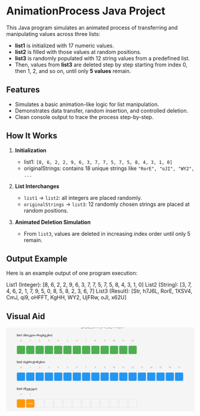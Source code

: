 # AnimationProcess Java Project

This Java program simulates an animated process of transferring and manipulating values across three lists:

- **list1** is initialized with 17 numeric values.
- **list2** is filled with those values at random positions.
- **list3** is randomly populated with 12 string values from a predefined list.
- Then, values from **list3** are deleted step by step starting from index 0, then 1, 2, and so on, until only **5 values** remain.

##  Features

- Simulates a basic animation-like logic for list manipulation.
- Demonstrates data transfer, random insertion, and controlled deletion.
- Clean console output to trace the process step-by-step.


##  How It Works

1. **Initialization**
   - list1: `[8, 6, 2, 2, 9, 6, 3, 7, 7, 5, 7, 5, 8, 4, 3, 1, 0]`
   - originalStrings: contains 18 unique strings like `"RorE", "oJI", "WY2", ...`

2. **List Interchanges**
   - `list1` → `list2`: all integers are placed randomly.
   - `originalStrings` → `list3`: 12 randomly chosen strings are placed at random positions.

3. **Animated Deletion Simulation**
   - From `list3`, values are deleted in increasing index order until only 5 remain.
## Output Example

Here is an example output of one program execution:

List1 (Integer): [8, 6, 2, 2, 9, 6, 3, 7, 7, 5, 7, 5, 8, 4, 3, 1, 0]
List2 (String): [3, 7, 4, 6, 2, 1, 7, 9, 5, 0, 8, 5, 8, 2, 3, 6, 7]
List3 (Result): [Str, h7J6L, RorE, 1XSV4, CmJ, qi9, oHFFT, KgHH, WY2, UjFRw, oJI, x62U]

##  Visual Aid
![alt text](image.png)

